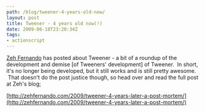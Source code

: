 ```yaml
---
path: /blog/tweener-4-years-old-now/
layout: post
title: Tweener - 4 years old now(!)
date: 2009-06-18T23:20:34Z
tags:
- actionscript
---
```


[Zeh Fernando](http://zehfernando.com/ "Home") has posted about Tweener - a bit of a roundup of the development and demise \[of Tweeners' development\] of Tweener.  In short, it's no longer being developed, but it still works and is still pretty awesome.  That doesn't do the post justice though, so head over and read the full post at Zeh's blog;

[http://zehfernando.com/2009/tweener-4-years-later-a-post-mortem/](http://zehfernando.com/2009/tweener-4-years-later-a-post-mortem/)